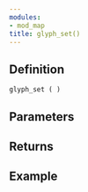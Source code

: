 ```yaml
---
modules:
- mod_map
title: glyph_set()
---
```


## Definition

    glyph_set ( )

## Parameters

## Returns

## Example

```
```
